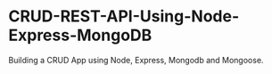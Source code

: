 # CRUD-REST-API-Using-Node-Express-MongoDB
Building a CRUD App using Node, Express, Mongodb and Mongoose.
